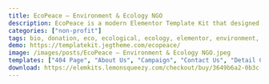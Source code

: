 ```yaml
---
title: EcoPeace – Environment & Ecology NGO
description: EcoPeace is a modern Elementor Template Kit that designed to create a website for the Environment & Ecology, Foundation, Donations, Fundraising, and any kind of Non-Governmental Organisation (NGO). This kit has a beautiful and unique design with a 100% responsive layout and retina-ready.
categories: ["non-profit"]
tags: bio, donation, eco, ecological, ecology, elementor, environment, environmental, green, modern, nature, ngo, non-profit, organic, template kit
demo: https://templatekit.jegtheme.com/ecopeace/
image: /images/posts/EcoPeace – Environment & Ecology NGO.jpeg
templates: ["404 Page", "About Us", "Campaign", "Contact Us", "Detail Campaign", "Faq", "Footer", "Gallery", "Global", "Header", "Home", "Metform Contact Us", "Metform Join Form", "News", "Single Post", "Volunteer"]
download: https://elemkits.lemonsqueezy.com/checkout/buy/3649b6a2-0b3c-46c9-86fd-7a068d76df2c
---
```

